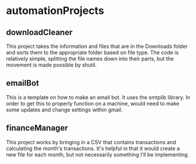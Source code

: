 # automationProjects

## downloadCleaner

This project takes the information and files that are in the Downloads folder and sorts them to the appropriate folder based on file type. The code is relatively simple, splitting the file names down into their parts, but the movement is made possible by shutil.

## emailBot

This is a template on how to make an email bot. It uses the smtplib library. In order to get this to properly function on a machine, would need to make some updates and change settings within gmail.

## financeManager

This project works by bringing in a CSV that contains transactions and calculating the month's transactions. It's helpful in that it would create a new file for each month, but not necessarily something I'll be implementing.
